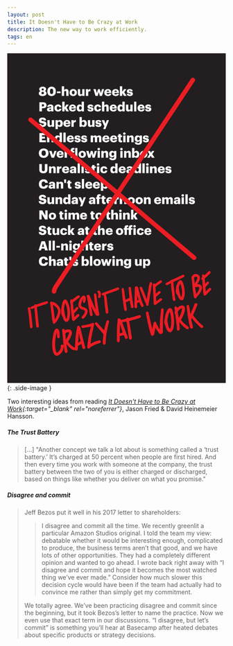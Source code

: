 ```yaml
---
layout: post
title: It Doesn't Have to Be Crazy at Work
description: The new way to work efficiently.
tags: en
---
```


![It Doesn't Have to Be Crazy at Work][1]
{: .side-image }

Two interesting ideas from reading *[It Doesn't Have to Be Crazy at Work][2]{:target="_blank" rel="noreferrer"}*, Jason Fried & David Heinemeier Hansson.

##### The Trust Battery

> [...] "Another concept we talk a lot about is something called a ‘trust battery.’ It’s
> charged at 50 percent when people are first hired. And then every time you work
> with someone at the company, the trust battery between the two of you is either
> charged or discharged, based on things like whether you deliver on what you
> promise."

##### Disagree and commit

> Jeff Bezos put it well in his 2017 letter to shareholders:
>
>> I disagree and commit all the time. We recently greenlit a particular Amazon
>> Studios original. I told the team my view: debatable whether it would be
>> interesting enough, complicated to produce, the business terms aren’t that
>> good, and we have lots of other opportunities. They had a completely
>> different opinion and wanted to go ahead. I wrote back right away with “I
>> disagree and commit and hope it becomes the most watched thing we’ve ever
>> made.” Consider how much slower this decision cycle would have been if the
>> team had actually had to convince me rather than simply get my commitment.
>
> We totally agree. We’ve been practicing disagree and commit since the
> beginning, but it took Bezos’s letter to name the practice. Now we even use
> that exact term in our discussions. “I disagree, but let’s commit” is something
> you’ll hear at Basecamp after heated debates about specific products or
> strategy decisions.


[1]: /assets/images/notes/calm.jpg
[2]: https://basecamp.com/books/calm
